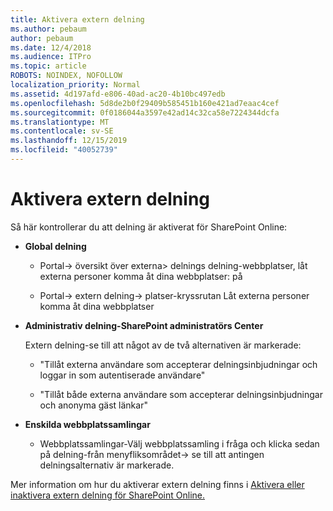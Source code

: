 ```yaml
---
title: Aktivera extern delning
ms.author: pebaum
author: pebaum
ms.date: 12/4/2018
ms.audience: ITPro
ms.topic: article
ROBOTS: NOINDEX, NOFOLLOW
localization_priority: Normal
ms.assetid: 4d197afd-e806-40ad-ac20-4b10bc497edb
ms.openlocfilehash: 5d8de2b0f29409b585451b160e421ad7eaac4cef
ms.sourcegitcommit: 0f0186044a3597e42ad14c32ca58e7224344dcfa
ms.translationtype: MT
ms.contentlocale: sv-SE
ms.lasthandoff: 12/15/2019
ms.locfileid: "40052739"
---
```

# <a name="enable-external-sharing"></a>Aktivera extern delning

 Så här kontrollerar du att delning är aktiverat för SharePoint Online:
  
- **Global delning**
    
  - Portal-\> översikt över externa\> delnings delning-webbplatser, låt externa personer komma åt dina webbplatser: på
    
  - Portal-\> extern delning-\> platser-kryssrutan Låt externa personer komma åt dina webbplatser
    
- **Administrativ delning-SharePoint administratörs Center**
    
    Extern delning-se till att något av de två alternativen är markerade:
    
  - "Tillåt externa användare som accepterar delningsinbjudningar och loggar in som autentiserade användare"
    
  - "Tillåt både externa användare som accepterar delningsinbjudningar och anonyma gäst länkar"
    
- **Enskilda webbplatssamlingar**
    
  - Webbplatssamlingar-Välj webbplatssamling i fråga och klicka sedan på delning-från menyfliksområdet-\> se till att antingen delningsalternativ är markerade.
    
Mer information om hur du aktiverar extern delning finns i [Aktivera eller inaktivera extern delning för SharePoint Online.](https://go.microsoft.com/fwlink/?linkid=2047681&amp;clcid=0x409)
  

